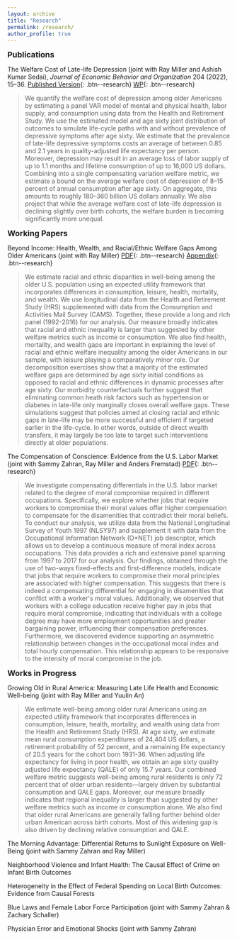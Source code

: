 ```yaml
---
layout: archive
title: "Research"
permalink: /research/
author_profile: true
---
```


<span style="font-size:1.25em; font-weight:bold;">Publications</span>

The Welfare Cost of Late-life Depression (joint with Ray Miller and Ashish Kumar Sedai), *Journal of Economic Behavior and Organization* 204 (2022), 15–36. [Published Version](https://www.sciencedirect.com/science/article/abs/pii/S0167268122003523){: .btn--research} [WP](/files/pdf/research/Welfare_Cost_Late-life_Depression.pdf){: .btn--research}

> We quantify the welfare cost of depression among older Americans by estimating a panel VAR model of mental and physical health, labor supply, and consumption using data from the Health and Retirement Study. We use the estimated model and age sixty joint distribution of outcomes to simulate life-cycle paths with and without prevalence of depressive symptoms after age sixty. We estimate that the prevalence of late-life depressive symptoms costs an average of between 0.85 and 2.1 years in quality-adjusted life expectancy per person. Moreover, depression may result in an average loss of labor supply of up to 1.1 months and lifetime consumption of up to 16,000 US dollars. Combining into a single compensating variation welfare metric, we estimate a bound on the average welfare cost of depression of 8–15 percent of annual consumption after age sixty. On aggregate, this amounts to roughly 180–360 billion US dollars annually. We also project that while the average welfare cost of late-life depression is declining slightly over birth cohorts, the welfare burden is becoming significantly more unequal.


<span style="font-size:1.25em; font-weight:bold;">Working Papers</span>

Beyond Income: Health, Wealth, and Racial/Ethnic Welfare Gaps Among Older Americans (joint with Ray Miller) [PDF](/files/pdf/research/Racial_Welfare_Chin_Miller_2023.pdf){: .btn--research} [Appendix](/files/pdf/research/Race_Online_Appendix.pdf){: .btn--research}

> We estimate racial and ethnic disparities in well-being among the older U.S. population using an expected utility framework that incorporates differences in consumption, leisure, health, mortality, and wealth. We use longitudinal data from the Health and Retirement Study (HRS) supplemented with data from the Consumption and Activities Mail Survey (CAMS). Together, these provide a long and rich panel (1992-2016) for our analysis. Our measure broadly indicates that racial and ethnic inequality is larger than suggested by other welfare metrics such as income or consumption. We also find health, mortality, and wealth gaps are important in explaining the level of racial and ethnic welfare inequality among the older Americans in our sample, with leisure playing a comparatively minor role. Our decomposition exercises show that a majority of the estimated welfare gaps are determined by age sixty initial conditions as opposed to racial and ethnic differences in dynamic processes after age sixty. Our morbidity counterfactuals further suggest that eliminating common heath risk factors such as hypertension or diabetes in late-life only marginally closes overall welfare gaps. These simulations suggest that policies aimed at closing racial and ethnic gaps in late-life may be more successful and efficient if targeted earlier in the life-cycle. In other words, outside of direct wealth transfers, it may largely be too late to target such interventions directly at older populations.

The Compensation of Conscience: Evidence from the U.S. Labor Market (joint with Sammy Zahran, Ray Miller and Anders Fremstad) [PDF](/files/pdf/research/Moral_Values_2023.pdf){: .btn--research}

> We investigate compensating differentials in the U.S. labor market related to the degree of moral compromise required in different occupations. Specifically, we explore whether jobs that require workers to compromise their moral values offer higher compensation to compensate for the disamenities that contradict their moral beliefs. To conduct our analysis, we utilize data from the National Longitudinal Survey of Youth 1997 (NLSY97) and supplement it with data from the Occupational Information Network (O*NET) job descriptor, which allows us to develop a continuous measure of moral index across occupations. This data provides a rich and extensive panel spanning from 1997 to 2017 for our analysis. Our findings, obtained through the use of two-ways fixed-effects and first-difference models, indicate that jobs that require workers to compromise their moral principles are associated with higher compensation. This suggests that there is indeed a compensating differential for engaging in disamenities that conflict with a worker's moral values. Additionally, we observed that workers with a college education receive higher pay in jobs that require moral compromise, indicating that individuals with a college degree may have more employment opportunities and greater bargaining power, influencing their compensation preferences. Furthermore, we discovered evidence supporting an asymmetric relationship between changes in the occupational moral index and total hourly compensation. This relationship appears to be responsive to the intensity of moral compromise in the job.


<span style="font-size:1.25em; font-weight:bold;"> Works in Progress</span>

Growing Old in Rural America: Measuring Late Life Health and Economic Well-being (joint with Ray Miller and Yuulin An)

> We estimate well-being among older rural Americans using an expected utility framework that incorporates differences in consumption, leisure, health, mortality, and wealth using data from the Health and Retirement Study (HRS). At age sixty, we estimate mean rural consumption expenditures of 24,404 US dollars, a retirement probability of 52 percent, and a remaining life expectancy of 20.5 years for the cohort born 1931-36. When adjusting life expectancy for living in poor health, we obtain an age sixty quality adjusted life expectancy (QALE) of only 15.7 years. Our combined welfare metric suggests well-being among rural residents is only 72 percent that of older urban residents—largely driven by substantial consumption and QALE gaps. Moreover, our measure broadly indicates that regional inequality is larger than suggested by other welfare metrics such as income or consumption alone. We also find that older rural Americans are generally falling further behind older urban American across birth cohorts. Most of this widening gap is also driven by declining relative consumption and QALE.

The Morning Advantage: Differential Returns to Sunlight Exposure on Well-Being (joint with Sammy Zahran and Ray Miller)

Neighborhood Violence and Infant Health: The Causal Effect of Crime on Infant Birth Outcomes

Heterogeneity in the Effect of Federal Spending on Local Birth Outcomes: Evidence from Causal Forests

Blue Laws and Female Labor Force Participation (joint with Sammy Zahran & Zachary
Schaller)

Physician Error and Emotional Shocks (joint with Sammy Zahran)
